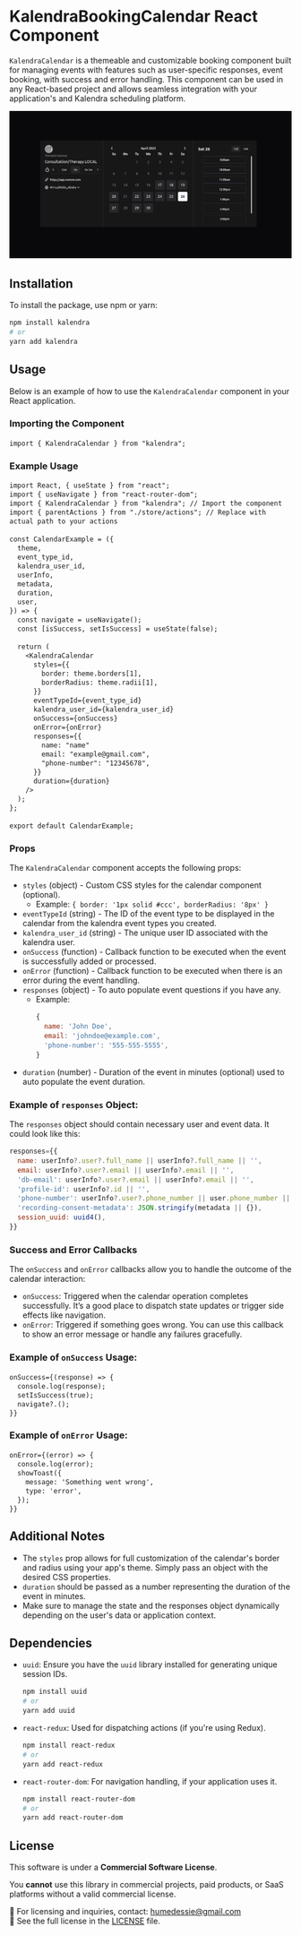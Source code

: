 # KalendraBookingCalendar React Component

`KalendraCalendar` is a themeable and customizable booking component built for managing events with features such as user-specific responses, event booking, with success and error handling. This component can be used in any React-based project and allows seamless integration with your application's and Kalendra scheduling platform.

![Kalendra Calendar Screenshot](./image.png)

## Installation

To install the package, use npm or yarn:

```bash
npm install kalendra
# or
yarn add kalendra
```

## Usage

Below is an example of how to use the `KalendraCalendar` component in your React application.

### Importing the Component

```tsx
import { KalendraCalendar } from "kalendra";
```

### Example Usage

```tsx
import React, { useState } from "react";
import { useNavigate } from "react-router-dom";
import { KalendraCalendar } from "kalendra"; // Import the component
import { parentActions } from "./store/actions"; // Replace with actual path to your actions

const CalendarExample = ({
  theme,
  event_type_id,
  kalendra_user_id,
  userInfo,
  metadata,
  duration,
  user,
}) => {
  const navigate = useNavigate();
  const [isSuccess, setIsSuccess] = useState(false);

  return (
    <KalendraCalendar
      styles={{
        border: theme.borders[1],
        borderRadius: theme.radii[1],
      }}
      eventTypeId={event_type_id}
      kalendra_user_id={kalendra_user_id}
      onSuccess={onSuccess}
      onError={onError}
      responses={{
        name: "name"
        email: "example@gmail.com",
        "phone-number": "12345678",
      }}
      duration={duration}
    />
  );
};

export default CalendarExample;
```

### Props

The `KalendraCalendar` component accepts the following props:

- `styles` (object) - Custom CSS styles for the calendar component (optional).
  - Example: `{ border: '1px solid #ccc', borderRadius: '8px' }`
- `eventTypeId` (string) - The ID of the event type to be displayed in the calendar from the kalendra event types you created.
- `kalendra_user_id` (string) - The unique user ID associated with the kalendra user.
- `onSuccess` (function) - Callback function to be executed when the event is successfully added or processed.
- `onError` (function) - Callback function to be executed when there is an error during the event handling.
- `responses` (object) - To auto populate event questions if you have any.
  - Example:
    ```js
    {
      name: 'John Doe',
      email: 'johndoe@example.com',
      'phone-number': '555-555-5555',
    }
    ```
- `duration` (number) - Duration of the event in minutes (optional) used to auto populate the event duration.

### Example of `responses` Object:

The `responses` object should contain necessary user and event data. It could look like this:

```js
responses={{
  name: userInfo?.user?.full_name || userInfo?.full_name || '',
  email: userInfo?.user?.email || userInfo?.email || '',
  'db-email': userInfo?.user?.email || userInfo?.email || '',
  'profile-id': userInfo?.id || '',
  'phone-number': userInfo?.user?.phone_number || user.phone_number || '',
  'recording-consent-metadata': JSON.stringify(metadata || {}),
  session_uuid: uuid4(),
}}
```

### Success and Error Callbacks

The `onSuccess` and `onError` callbacks allow you to handle the outcome of the calendar interaction:

- `onSuccess`: Triggered when the calendar operation completes successfully. It’s a good place to dispatch state updates or trigger side effects like navigation.
- `onError`: Triggered if something goes wrong. You can use this callback to show an error message or handle any failures gracefully.

### Example of `onSuccess` Usage:

```tsx
onSuccess={(response) => {
  console.log(response);
  setIsSuccess(true);
  navigate?.();
}}
```

### Example of `onError` Usage:

```tsx
onError={(error) => {
  console.log(error);
  showToast({
    message: 'Something went wrong',
    type: 'error',
  });
}}
```

## Additional Notes

- The `styles` prop allows for full customization of the calendar's border and radius using your app's theme. Simply pass an object with the desired CSS properties.
- `duration` should be passed as a number representing the duration of the event in minutes.
- Make sure to manage the state and the responses object dynamically depending on the user's data or application context.

## Dependencies

- `uuid`: Ensure you have the `uuid` library installed for generating unique session IDs.

  ```bash
  npm install uuid
  # or
  yarn add uuid
  ```

- `react-redux`: Used for dispatching actions (if you're using Redux).

  ```bash
  npm install react-redux
  # or
  yarn add react-redux
  ```

- `react-router-dom`: For navigation handling, if your application uses it.
  ```bash
  npm install react-router-dom
  # or
  yarn add react-router-dom
  ```

## License

This software is under a **Commercial Software License**.

You **cannot** use this library in commercial projects, paid products, or SaaS platforms without a valid commercial license.

📩 For licensing and inquiries, contact: humedessie@gmail.com  
📄 See the full license in the [LICENSE](./LICENSE) file.
